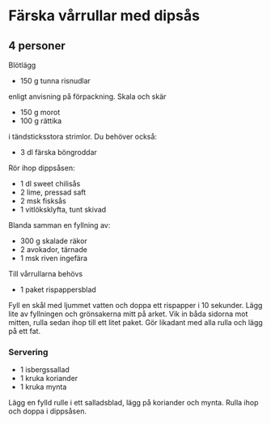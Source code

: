 # Färska vårrullar med dipsås
## 4 personer

Blötlägg

- 150 g tunna risnudlar

enligt anvisning på förpackning. Skala och skär

- 150 g morot
- 100 g rättika

i tändsticksstora strimlor. Du behöver också:

- 3 dl färska böngroddar

Rör ihop dippsåsen:

- 1 dl sweet chilisås
- 2 lime, pressad saft
- 2 msk fisksås
- 1 vitlöksklyfta, tunt skivad

Blanda samman en fyllning av:

- 300 g skalade räkor
- 2 avokador, tärnade
- 1 msk riven ingefära

Till vårrullarna behövs

- 1 paket rispappersblad

Fyll en skål med ljummet vatten och doppa ett rispapper i 10 sekunder. Lägg lite av fyllningen och grönsakerna mitt på arket. Vik in båda sidorna mot mitten, rulla sedan ihop till ett litet paket. Gör likadant med alla rulla och lägg på ett fat.

### Servering

- 1 isbergssallad
- 1 kruka koriander
- 1 kruka mynta

Lägg en fylld rulle i ett salladsblad, lägg på koriander och mynta. Rulla ihop och doppa i dippsåsen.